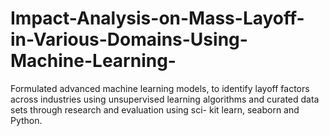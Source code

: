 # Impact-Analysis-on-Mass-Layoff-in-Various-Domains-Using-Machine-Learning-
Formulated advanced machine learning models, to identify layoff factors across industries using unsupervised learning algorithms and curated data sets through research and evaluation using sci- kit learn, seaborn and Python.

